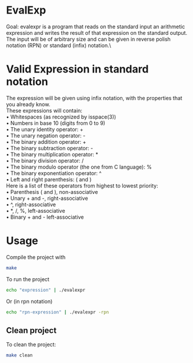 
# EvalExp
Goal:
evalexpr is a program that reads on the standard input an arithmetic expression and writes the result
of that expression on the standard output. The input will be of arbitrary size and can be given in
reverse polish notation (RPN) or standard (infix) notation.\

# Valid Expression in standard notation
The expression will be given using infix notation, with the properties that you already know.\
These expressions will contain:\
• Whitespaces (as recognized by isspace(3))\
• Numbers in base 10 (digits from 0 to 9)\
• The unary identity operator: +\
• The unary negation operator: -\
• The binary addition operator: +\
• The binary subtraction operator: -\
• The binary multiplication operator: *\
• The binary division operator: /\
• The binary modulo operator (the one from C language): %\
• The binary exponentiation operator: ^\
• Left and right parenthesis: ( and )\
Here is a list of these operators from highest to lowest priority:\
• Parenthesis ( and ), non-associative\
• Unary + and -, right-associative\
• ^, right-associative\
• *, /, %, left-associative\
• Binary + and - left-associative

# Usage
Compile the project with 
```bash
make
```
To run the project
```bash
echo "expression" | ./evalexpr
```
Or (in rpn notation)
```bash
echo "rpn-expression" | ./evalexpr -rpn
```

## Clean project
To clean the project:
```bash
make clean
```
